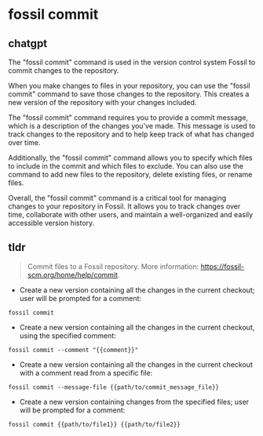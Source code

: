 # fossil commit 
## chatgpt 
The "fossil commit" command is used in the version control system Fossil to commit changes to the repository. 

When you make changes to files in your repository, you can use the "fossil commit" command to save those changes to the repository. This creates a new version of the repository with your changes included. 

The "fossil commit" command requires you to provide a commit message, which is a description of the changes you've made. This message is used to track changes to the repository and to help keep track of what has changed over time. 

Additionally, the "fossil commit" command allows you to specify which files to include in the commit and which files to exclude. You can also use the command to add new files to the repository, delete existing files, or rename files. 

Overall, the "fossil commit" command is a critical tool for managing changes to your repository in Fossil. It allows you to track changes over time, collaborate with other users, and maintain a well-organized and easily accessible version history. 

## tldr 
 
> Commit files to a Fossil repository.
> More information: <https://fossil-scm.org/home/help/commit>.

- Create a new version containing all the changes in the current checkout; user will be prompted for a comment:

`fossil commit`

- Create a new version containing all the changes in the current checkout, using the specified comment:

`fossil commit --comment "{{comment}}"`

- Create a new version containing all the changes in the current checkout with a comment read from a specific file:

`fossil commit --message-file {{path/to/commit_message_file}}`

- Create a new version containing changes from the specified files; user will be prompted for a comment:

`fossil commit {{path/to/file1}} {{path/to/file2}}`
